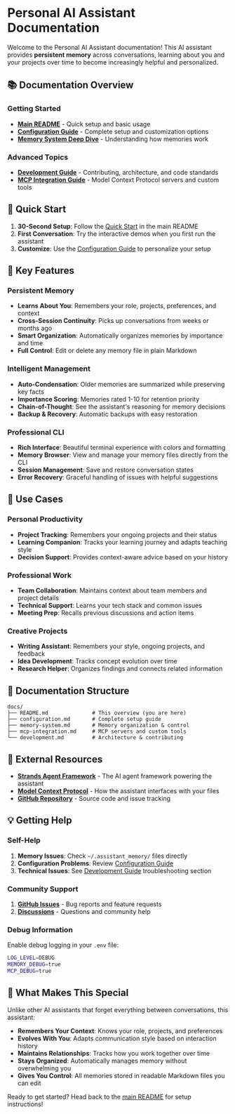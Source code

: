 # Personal AI Assistant Documentation

Welcome to the Personal AI Assistant documentation! This AI assistant provides **persistent memory** across conversations, learning about you and your projects over time to become increasingly helpful and personalized.

## 📚 Documentation Overview

### Getting Started
- **[Main README](../README.md)** - Quick setup and basic usage
- **[Configuration Guide](configuration.md)** - Complete setup and customization options
- **[Memory System Deep Dive](memory-system.md)** - Understanding how memories work

### Advanced Topics  
- **[Development Guide](development.md)** - Contributing, architecture, and code standards
- **[MCP Integration Guide](mcp-integration.md)** - Model Context Protocol servers and custom tools

## 🚀 Quick Start

1. **30-Second Setup**: Follow the [Quick Start](../README.md#-quick-start) in the main README
2. **First Conversation**: Try the interactive demos when you first run the assistant
3. **Customize**: Use the [Configuration Guide](configuration.md) to personalize your setup

## 🧠 Key Features

### Persistent Memory
- **Learns About You**: Remembers your role, projects, preferences, and context
- **Cross-Session Continuity**: Picks up conversations from weeks or months ago
- **Smart Organization**: Automatically organizes memories by importance and time
- **Full Control**: Edit or delete any memory file in plain Markdown

### Intelligent Management
- **Auto-Condensation**: Older memories are summarized while preserving key facts
- **Importance Scoring**: Memories rated 1-10 for retention priority
- **Chain-of-Thought**: See the assistant's reasoning for memory decisions
- **Backup & Recovery**: Automatic backups with easy restoration

### Professional CLI
- **Rich Interface**: Beautiful terminal experience with colors and formatting
- **Memory Browser**: View and manage your memory files directly from the CLI
- **Session Management**: Save and restore conversation states
- **Error Recovery**: Graceful handling of issues with helpful suggestions

## 🎯 Use Cases

### Personal Productivity
- **Project Tracking**: Remembers your ongoing projects and their status
- **Learning Companion**: Tracks your learning journey and adapts teaching style
- **Decision Support**: Provides context-aware advice based on your history

### Professional Work
- **Team Collaboration**: Maintains context about team members and project details
- **Technical Support**: Learns your tech stack and common issues
- **Meeting Prep**: Recalls previous discussions and action items

### Creative Projects
- **Writing Assistant**: Remembers your style, ongoing projects, and feedback
- **Idea Development**: Tracks concept evolution over time
- **Research Helper**: Organizes findings and connects related information

## 📖 Documentation Structure

```
docs/
├── README.md              # This overview (you are here)
├── configuration.md       # Complete setup guide
├── memory-system.md       # Memory organization & control
├── mcp-integration.md     # MCP servers and custom tools
└── development.md         # Architecture & contributing
```

## 🔗 External Resources

- **[Strands Agent Framework](https://strandsagents.com/latest/)** - The AI agent framework powering the assistant
- **[Model Context Protocol](https://modelcontextprotocol.io/)** - How the assistant interfaces with your files
- **[GitHub Repository](https://github.com/jason-c-dev/personal-ai-assistant)** - Source code and issue tracking

## 💡 Getting Help

### Self-Help
1. **Memory Issues**: Check `~/.assistant_memory/` files directly
2. **Configuration Problems**: Review [Configuration Guide](configuration.md)
3. **Technical Issues**: See [Development Guide](development.md) troubleshooting section

### Community Support
1. **[GitHub Issues](https://github.com/jason-c-dev/personal-ai-assistant/issues)** - Bug reports and feature requests
2. **[Discussions](https://github.com/jason-c-dev/personal-ai-assistant/discussions)** - Questions and community help

### Debug Information
Enable debug logging in your `.env` file:
```bash
LOG_LEVEL=DEBUG
MEMORY_DEBUG=true
MCP_DEBUG=true
```

## 🎉 What Makes This Special

Unlike other AI assistants that forget everything between conversations, this assistant:

- **Remembers Your Context**: Knows your role, projects, and preferences
- **Evolves With You**: Adapts communication style based on interaction history  
- **Maintains Relationships**: Tracks how you work together over time
- **Stays Organized**: Automatically manages memory without overwhelming you
- **Gives You Control**: All memories stored in readable Markdown files you can edit

Ready to get started? Head back to the [main README](../README.md) for setup instructions! 